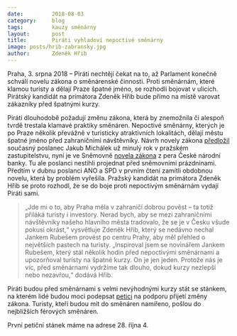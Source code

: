 ```yaml
---
date:         2018-08-03
category:     blog
tags:         kauzy směnárny
layout:       post
title:        Piráti vyhladoví nepoctivé směnárny
image: posts/hrib-zabransky.jpg
author:       Zdeněk Hřib
---
```


Praha, 3. srpna 2018 – Piráti nechtějí čekat na to, až Parlament konečně schválí novelu zákona o směnárenské činnosti. Proti směnárnám, které klamou turisty a dělají Praze špatné jméno, se rozhodli bojovat v ulicích. Pirátský kandidát na primátora Zdeněk Hřib bude přímo na místě varovat zákazníky před špatnými kurzy.

Piráti dlouhodobě požadují změnu zákona, která by znemožnila či alespoň tvrdě trestala klamavé praktiky směnáren. Nepoctivé směnárny, kterých je po Praze několik převážně v turisticky atraktivních lokalitách, dělají městu špatné jméno před zahraničními návštěvníky. Návrh novely zákona [předložil](https://praha.pirati.cz/navrh-zakona-proti-podvodnym-smenarnam.html) současný poslanec Jakub Michálek už minulý rok v pražském zastupitelstvu, nyní je ve Sněmovně [novela zákona](http://www.psp.cz/sqw/historie.sqw?o=8&t=188) z pera České národní banky. Tu ale poslanci nestihli projednat před sněmovními prázdninami. Předtím v dubnu poslanci ANO a SPD v prvním čtení zamítli obdobnou novelu, která by problém vyřešila. Pražský kandidát na primátora Zdeněk Hřib se proto rozhodl, že se do boje proti nepoctivým směnárnám vydají Piráti sami. 

> „Jde mi o to, aby Praha měla v zahraničí dobrou pověst – ta totiž přiláká turisty i investory. Nerad bych, aby se mezi zahraničními návštěvníky našeho hlavního města tradovalo, že se je v Česku všude pokusí okrást,“ vysvětluje Zdeněk Hřib, který se nedávno nechal Jankem Rubešem provést po centru Prahy, aby měl přehled o největších pastech na turisty. „Inspiroval jsem se novinářem Jankem Rubešem, který stál několik hodin před nepoctivými směnárnami a upozorňoval turisty na špatné kurzy. On je jen jeden. Protože nás je víc, před směnárnami vydržíme tak dlouho, dokud kurzy nezlepší nebo nezavřou,“ dodává Hřib.

Piráti budou před směnárnami s velmi nevýhodnými kurzy stát se stánkem, na kterém lidé budou moci podepsat [petici](https://docs.google.com/document/d/1lUDd0aQyMmkkDtCtM40QLIx0AzH2rYIjB6MDb-qLRhA/edit) na podporu přijetí změny zákona. Turisty, kteří budou mít do směnáren namířeno, pošlou do nejbližších férových směnáren.

První petiční stánek máme na adrese 28. října 4.
